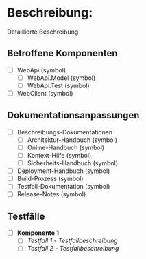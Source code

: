 # Beschreibung:

Detaillierte Beschreibung

## Betroffene Komponenten

* [ ] WebApi (symbol)
  * [ ] WebApi.Model (symbol)
  * [ ] WebApi.Test (symbol)
* [ ] WebClient (symbol)

## Dokumentationsanpassungen

* [ ] Beschreibungs-Dokumentationen
  * [ ] Architektur-Handbuch (symbol)
  * [ ] Online-Handbuch (symbol)
  * [ ] Kontext-Hilfe (symbol)
  * [ ] Sicherheits-Handbuch (symbol)
* [ ] Deployment-Handbuch (symbol)
* [ ] Build-Prozess (symbol)
* [ ] Testfall-Dokumentation (symbol)
* [ ] Release-Notes (symbol)

## Testfälle

* [ ] **Komponente 1**
  * [ ] *Testfall 1* - *Testfallbeschreibung*
  * [ ] *Testfall 2* - *Testfallbeschreibung*